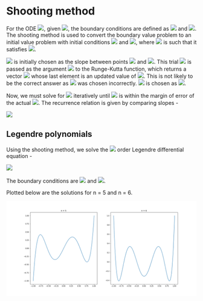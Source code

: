 # Shooting method

For the ODE <img src="https://render.githubusercontent.com/render/math?math=y''=f(x,y,y')">, given <img src="https://render.githubusercontent.com/render/math?math=a<x<b">, the boundary conditions are defined as <img src="https://render.githubusercontent.com/render/math?math=y(a)=y_a"> and <img src="https://render.githubusercontent.com/render/math?math=y(b)=y_b">. The shooting method is used to convert the boundary value problem to an initial value problem with initial conditions <img src="https://render.githubusercontent.com/render/math?math=y(a)=y_a"> and <img src="https://render.githubusercontent.com/render/math?math=y'(a)=\alpha^{(k)}">, where <img src="https://render.githubusercontent.com/render/math?math=\alpha^{(k)}"> is such that it satisfies <img src="https://render.githubusercontent.com/render/math?math=y(b)=y_b">.

<img src="https://render.githubusercontent.com/render/math?math=\alpha^{(0)}"> is initially chosen as the slope between points <img src="https://render.githubusercontent.com/render/math?math=(a,y_a)"> and <img src="https://render.githubusercontent.com/render/math?math=(b,y_b)">. This trial <img src="https://render.githubusercontent.com/render/math?math=\alpha"> is passed as the argument <img src="https://render.githubusercontent.com/render/math?math=y_b"> to the Runge-Kutta function, which returns a vector <img src="https://render.githubusercontent.com/render/math?math=y"> whose last element is an updated value of <img src="https://render.githubusercontent.com/render/math?math=y_b">. This is not likely to be the correct answer as <img src="https://render.githubusercontent.com/render/math?math=\alpha"> was chosen incorrectly. <img src="https://render.githubusercontent.com/render/math?math=\alpha^{(1)}"> is chosen as <img src="https://render.githubusercontent.com/render/math?math=2\alpha^{(0)}">.

Now, we must solve for <img src="https://render.githubusercontent.com/render/math?math=\alpha^{(k)}"> iteratively until <img src="https://render.githubusercontent.com/render/math?math=y_b^{(k)}"> is within the margin of error of the actual <img src="https://render.githubusercontent.com/render/math?math=y_b">. The recurrence relation is given by comparing slopes - 

<img src="https://render.githubusercontent.com/render/math?math=\large\alpha^{(k)} = \alpha^{(k-2)} %2B (y_b - y_b^{(k-2)})\cfrac{\alpha^{(k-1)} - \alpha^{(k-2)}}{y_b^{(k-1)} - y_b^{(k-2)}}">

## Legendre polynomials

Using the shooting method, we solve the <img src="https://render.githubusercontent.com/render/math?math=n^{th}"> order Legendre differential equation - 

<img src="https://render.githubusercontent.com/render/math?math=\large (1-x^2)y'' - 2xy' %2B n(n%2B1)y = 0">

The boundary conditions are <img src="https://render.githubusercontent.com/render/math?math=y(-1)=(-1)^n"> and <img src="https://render.githubusercontent.com/render/math?math=y(1)=1">.

Plotted below are the solutions for n = 5 and n = 6.

![](legendre.png)
